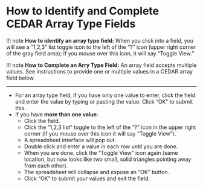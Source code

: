 # How to Identify and Complete CEDAR Array Type Fields

!!! note
    **How to identify an array type field:** When you click into a field, you will see a “1,2,3” list toggle icon to the left of the “?” icon (upper right corner of the gray field area); if you mouse over this icon, it will say “Toggle View.”

!!! note
    **How to Complete an Arry Type Field:** An array field accepts multiple values. See instructions to provide one or multiple values in a CEDAR array field below.

***

* For an array type field, if you have only one value to enter, click the field and enter the value by typing or pasting the value. Click “OK” to submit this.
* If you have **more than one value**:
    * Click the field.
    * Click the “1,2,3 list” toggle to the left of the “?” icon in the upper right corner (if you mouse over this icon it will say “Toggle View”).
    * A spreadsheet interface will pop out.
    * Double click and enter a value in each row until you are done.
    * When you are done, click the “Toggle View” icon again (same location, but now looks like two small, solid triangles pointing away from each other).
    * The spreadsheet will collapse and expose an “OK” button.
    * Click “OK” to submit your values and exit the field.

    